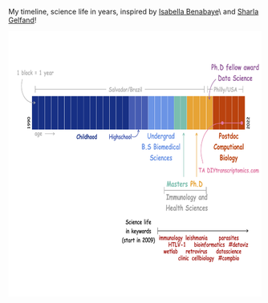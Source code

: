 My timeline, science life in years, inspired by [Isabella Benabaye](https://github.com/isabellabenabaye/life-chart/)\ and [Sharla Gelfand](https://github.com/sharlagelfand/mylifeinmonths)\!

<img src="my_timeline/images/timeline.png" width="900" height="530" />